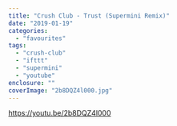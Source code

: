 ```yaml
---
title: "Crush Club - Trust (Supermini Remix)"
date: "2019-01-19"
categories: 
  - "favourites"
tags: 
  - "crush-club"
  - "ifttt"
  - "supermini"
  - "youtube"
enclosure: ""
coverImage: "2b8DQZ4l000.jpg"
---
```


https://youtu.be/2b8DQZ4l000
